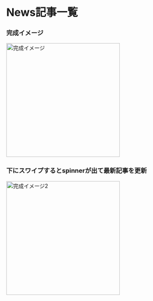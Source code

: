 # News記事一覧

### 完成イメージ

<img width="300" alt="完成イメージ" src="https://user-images.githubusercontent.com/29940583/49847273-9eaffc00-fe12-11e8-800b-004accff032d.png">


### 下にスワイプするとspinnerが出て最新記事を更新
<img width="300" alt="完成イメージ2" src="https://user-images.githubusercontent.com/29940583/49847303-c737f600-fe12-11e8-8a6c-6b11cc97da6e.png">

